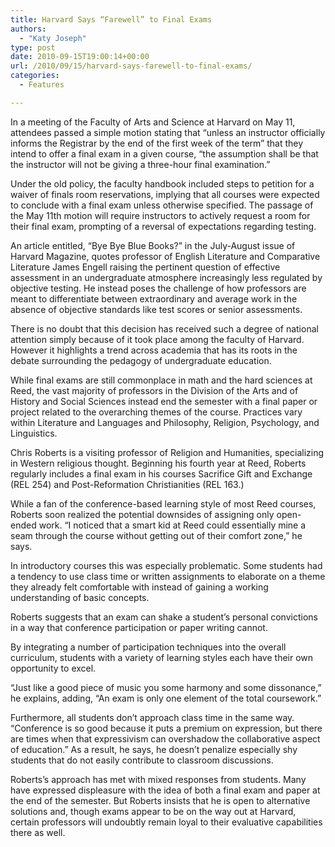```yaml
---
title: Harvard Says “Farewell” to Final Exams
authors: 
  - "Katy Joseph"
type: post
date: 2010-09-15T19:00:14+00:00
url: /2010/09/15/harvard-says-farewell-to-final-exams/
categories:
  - Features

---
```

In a meeting of the Faculty of Arts and Science at Harvard on May 11, attendees passed a simple motion stating that “unless an instructor officially informs the Registrar by the end of the first week of the term” that they intend to offer a final exam in a given course, “the assumption shall be that the instructor will not be giving a three-hour final examination.”

Under the old policy, the faculty handbook included steps to petition for a waiver of finals room reservations, implying that all courses were expected to conclude with a final exam unless otherwise specified. The passage of the May 11th motion will require instructors to actively request a room for their final exam, prompting of a reversal of expectations regarding testing.

An article entitled, “Bye Bye Blue Books?” in the July-August issue of Harvard Magazine, quotes professor of English Literature and Comparative Literature James Engell raising the pertinent question of effective assessment in an undergraduate atmosphere increasingly less regulated by objective testing. He instead poses the challenge of how professors are meant to differentiate between extraordinary and average work in the absence of objective standards like test scores or senior assessments.

There is no doubt that this decision has received such a degree of national attention simply because of it took place among the faculty of Harvard. However it highlights a trend across academia that has its roots in the debate surrounding the pedagogy of undergraduate education.

While final exams are still commonplace in math and the hard sciences at Reed, the vast majority of professors in the Division of the Arts and of History and Social Sciences instead end the semester with a final paper or project related to the overarching themes of the course. Practices vary within Literature and Languages and Philosophy, Religion, Psychology, and Linguistics.

Chris Roberts is a visiting professor of Religion and Humanities, specializing in Western religious thought. Beginning his fourth year at Reed, Roberts regularly includes a final exam in his courses Sacrifice Gift and Exchange (REL 254) and Post-Reformation Christianities (REL 163.)

While a fan of the conference-based learning style of most Reed courses, Roberts soon realized the potential downsides of assigning only open-ended work. “I noticed that a smart kid at Reed could essentially mine a seam through the course without getting out of their comfort zone,” he says.

In introductory courses this was especially problematic. Some students had a tendency to use class time or written assignments to elaborate on a theme they already felt comfortable with instead of gaining a working understanding of basic concepts.

Roberts suggests that an exam can shake a student’s personal convictions in a way that conference participation or paper writing cannot.

By integrating a number of participation techniques into the overall curriculum, students with a variety of learning styles each have their own opportunity to excel.

“Just like a good piece of music you some harmony and some dissonance,” he explains, adding, “An exam is only one element of the total coursework.”

Furthermore, all students don’t approach class time in the same way. “Conference is so good because it puts a premium on expression, but there are times when that expressivism can overshadow the collaborative aspect of education.” As a result, he says, he doesn’t penalize especially shy students that do not easily contribute to classroom discussions.

Roberts’s approach has met with mixed responses from students. Many have expressed displeasure with the idea of both a final exam and paper at the end of the semester. But Roberts insists that he is open to alternative solutions and, though exams appear to be on the way out at Harvard, certain professors will undoubtly remain loyal to their evaluative capabilities there as well.
